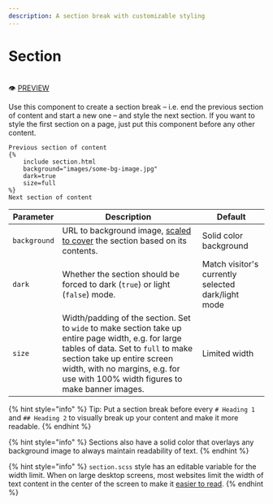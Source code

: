 ```yaml
---
description: A section break with customizable styling
---
```


# Section

\
:eye: [PREVIEW](https://greenelab.github.io/lab-website-template/testbed#section)

​Use this component to create a section break – i.e. end the previous section of content and start a new one – and style the next section. If you want to style the first section on a page, just put this component before any other content.

```liquid
​Previous section of content
{%
    include section.html
    background="images/some-bg-image.jpg"
    dark=true
    size=full
%} 
​Next section of content
```

| Parameter    | Description                                                                                                                                                                                                                                                   | Default                                            |
| ------------ | ------------------------------------------------------------------------------------------------------------------------------------------------------------------------------------------------------------------------------------------------------------- | -------------------------------------------------- |
| `background` | URL to background image, [scaled to cover](https://developer.mozilla.org/en-US/docs/Web/CSS/object-fit) the section based on its contents.                                                                                                                    | Solid color background                             |
| `dark`       | Whether the section should be forced to dark (`true`) or light (`false`) mode.                                                                                                                                                                                | Match visitor's currently selected dark/light mode |
| `size`       | Width/padding of the section. Set to `wide` to make section take up entire page width, e.g. for large tables of data. Set to `full` to make section take up entire screen width, with no margins, e.g. for use with 100% width figures to make banner images. | Limited width                                      |

{% hint style="info" %}
Tip: Put a section break before every `# Heading 1` and `## Heading 2` to visually break up your content and make it more readable.
{% endhint %}

{% hint style="info" %}
Sections also have a solid color that overlays any background image to always maintain readability of text.
{% endhint %}

{% hint style="info" %}
`section.scss` style has an editable variable for the width limit. When on large desktop screens, most websites limit the width of text content in the center of the screen to make it [easier to read](https://ux.stackexchange.com/questions/14928/why-do-websites-not-use-entire-width-of-browser).​
{% endhint %}
